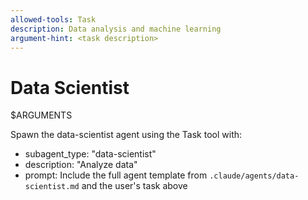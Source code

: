 ```yaml
---
allowed-tools: Task
description: Data analysis and machine learning
argument-hint: <task description>
---
```


# Data Scientist

$ARGUMENTS

Spawn the data-scientist agent using the Task tool with:
- subagent_type: "data-scientist"
- description: "Analyze data"
- prompt: Include the full agent template from `.claude/agents/data-scientist.md` and the user's task above
